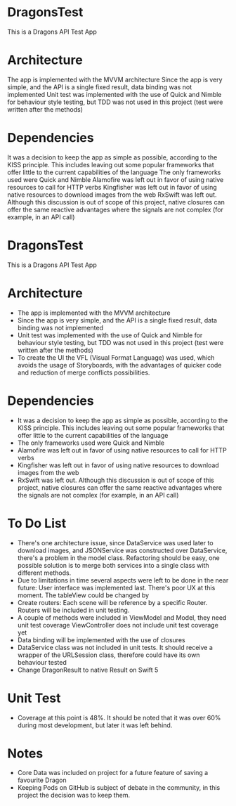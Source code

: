 # DragonsTest
This is a Dragons API Test App

# Architecture
The app is implemented with the MVVM architecture
Since the app is very simple, and the API is a single fixed result, data binding was not implemented
Unit test was implemented with the use of Quick and Nimble for behaviour style testing, but TDD was not used in this project (test were written after the methods)

# Dependencies
It was a decision to keep the app as simple as possible, according to the KISS principle. This includes leaving out some popular frameworks that offer little to the current capabilities of the language
The only frameworks used were Quick and Nimble
Alamofire was left out in favor of using native resources to call for HTTP verbs
Kingfisher was left out in favor of using native resources to download images from the web
RxSwift was left out. Although this discussion is out of scope of this project, native closures can offer the same reactive advantages where the signals are not complex (for example, in an API call)

# DragonsTest
This is a Dragons API Test App

# Architecture
- The app is implemented with the MVVM architecture
- Since the app is very simple, and the API is a single fixed result, data binding was not implemented
- Unit test was implemented with the use of Quick and Nimble for behaviour style testing, but TDD was not used in this project (test were written after the methods)
- To create the UI the VFL (Visual Format Language) was used, which avoids the usage of Storyboards, with the advantages of quicker code and reduction of merge conflicts possibilities.

# Dependencies
- It was a decision to keep the app as simple as possible, according to the KISS principle. This includes leaving out some popular frameworks that offer little to the current capabilities of the language
- The only frameworks used were Quick and Nimble
- Alamofire was left out in favor of using native resources to call for HTTP verbs
- Kingfisher was left out in favor of using native resources to download images from the web
- RxSwift was left out. Although this discussion is out of scope of this project, native closures can offer the same reactive advantages where the signals are not complex (for example, in an API call)

# To Do List
- There's one architecture issue, since DataService was used later to download images, and JSONService was constructed over DataService, there's a problem in the model class. Refactoring should be easy, one possible solution is to merge both services into a single class with different methods.
- Due to limitations in time several aspects were left to be done in the near future:
User interface was implemented last. There's poor UX at this moment. The tableView could be changed by 
- Create routers: Each scene will be reference by a specific Router. Routers will be included in unit testing.
- A couple of methods were included in ViewModel and Model, they need unit test coverage
ViewController does not include unit test coverage yet
- Data binding will be implemented with the use of closures
- DataService class was not included in unit tests. It should receive a wrapper of the URLSession class, therefore could have its own behaviour tested
- Change DragonResult to native Result on Swift 5

# Unit Test
- Coverage at this point is 48%. It should be noted that it was over 60% during most development, but later it was left behind. 

# Notes
- Core Data was included on project for a future feature of saving a favourite Dragon
- Keeping Pods on GitHub is subject of debate in the community, in this project the decision was to keep them.
